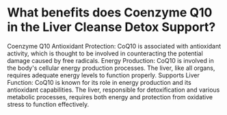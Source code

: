 # What benefits does Coenzyme Q10 in the Liver Cleanse Detox Support?

Coenzyme Q10 Antioxidant Protection: CoQ10 is associated with antioxidant activity, which is thought to be involved in counteracting the potential damage caused by free radicals. Energy Production: CoQ10 is involved in the body's cellular energy production processes. The liver, like all organs, requires adequate energy levels to function properly. Supports Liver Function: CoQ10 is known for its role in energy production and its antioxidant capabilities. The liver, responsible for detoxification and various metabolic processes, requires both energy and protection from oxidative stress to function effectively.